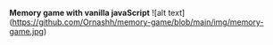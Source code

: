 <strong>Memory game with vanilla javaScript</strong>
![alt text] (https://github.com/Ornashh/memory-game/blob/main/img/memory-game.jpg)
